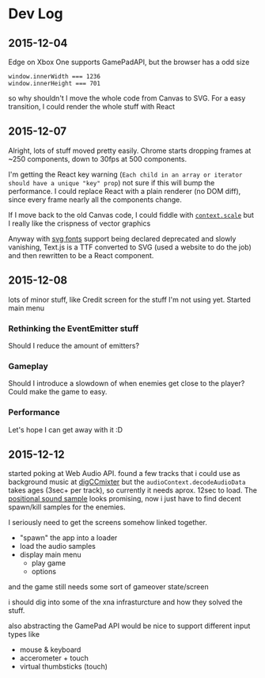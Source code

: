 # Dev Log

## 2015-12-04
Edge on Xbox One supports GamePadAPI, but the browser has a odd size
```
window.innerWidth === 1236
window.innerHeight === 701
```
so why shouldn't I move the whole code from Canvas to SVG.
For a easy transition, I could render the whole stuff with React

## 2015-12-07
Alright, lots of stuff moved pretty easily. Chrome starts dropping frames at
~250 components, down to 30fps at 500 components.

I'm getting the React key warning
(`Each child in an array or iterator should have a unique "key" prop`)
not sure if this will bump the performance. I could replace React with a plain
renderer (no DOM diff), since every frame nearly all the components change.

If I move back to the old Canvas code, I could fiddle with
[`context.scale`](https://developer.mozilla.org/en-US/docs/Web/API/CanvasRenderingContext2D/scale)
but I really like the crispness of vector graphics

Anyway with [svg fonts](http://caniuse.com/#feat=svg-fonts) support being declared
deprecated and slowly vanishing, Text.js is a TTF converted to SVG (used a
website to do the job) and then rewritten to be a React component.


## 2015-12-08
lots of minor stuff, like Credit screen for the stuff I'm not using yet.
Started main menu

### Rethinking the EventEmitter stuff
Should I reduce the amount of emitters?

### Gameplay
Should I introduce a slowdown of when enemies get close to the player?
Could make the game to easy.

### Performance
Let's hope I can get away with it :D


## 2015-12-12
started poking at Web Audio API. found a few tracks that i could use as
background music at [digCCmixter](http://dig.ccmixter.org/games) but the
`audioContext.decodeAudioData` takes ages (3sec+ per track), so currently it
needs aprox. 12sec to load.
The [positional sound sample](http://www.html5rocks.com/en/tutorials/webaudio/games/#toc-3d)
looks promising, now i just have to find decent spawn/kill samples for the enemies.

I seriously need to get the screens somehow linked together.

- "spawn" the app into a loader
- load the audio samples
- display main menu
  - play game
  - options

and the game still needs some sort of gameover state/screen

i should dig into some of the xna infrasturcture and how they solved the stuff.

also abstracting the GamePad API would be nice to support different input types like

- mouse & keyboard
- accerometer + touch
- virtual thumbsticks (touch)
